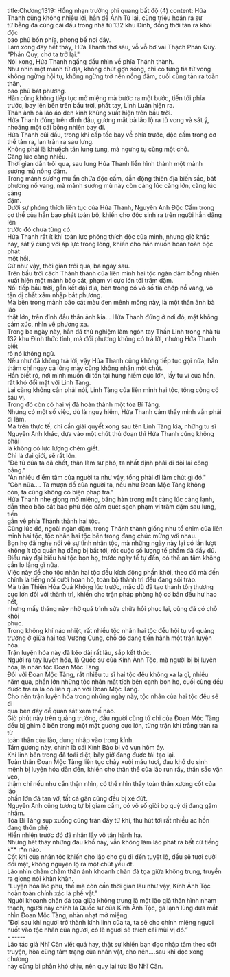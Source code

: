 title:Chương1319: Hồng nhạn trường phi quang bất độ (4)
content:
Hứa Thanh cũng không nhiều lời, hắn để Ảnh Tử lại, cũng triệu hoán ra sư<br>tử bằng đá cùng cái đầu trong nhà tù 132 khu Đinh, đồng thời tản ra khói độc<br>bao phủ bốn phía, phong bế nơi đây.<br>Làm xong đây hết thảy, Hứa Thanh thở sâu, vỗ vỗ bờ vai Thạch Phán Quy.<br>"Phán Quy, chờ ta trở lại."<br>Nói xong, Hứa Thanh ngẩng đầu nhìn về phía Thánh thành.<br>Như nhìn một mảnh tử địa, không chút gợn sóng, chỉ có từng tia tử vong<br>không ngừng hội tụ, không ngừng trở nên nồng đậm, cuối cùng tản ra toàn thân,<br>bao phủ bát phương.<br>Hắn cũng không tiếp tục mở miệng mà bước ra một bước, tiến tới phía<br>trước, bay lên bên trên bầu trời, phất tay, Linh Luân hiện ra.<br>Thân ảnh bà lão áo đen kinh khủng xuất hiện trên bầu trời.<br>Hứa Thanh đứng trên đỉnh đầu, gương mặt bà lão lộ ra tử vong và sát ý,<br>nhoáng một cái bỗng nhiên bay đi.<br>Hứa Thanh cúi đầu, trong khi cấp tốc bay về phía trước, độc cấm trong cơ<br>thể tản ra, lan tràn ra sau lưng.<br>Không phải là khuếch tán lung tung, mà ngưng tụ cùng một chỗ.<br>Càng lúc càng nhiều.<br>Thời gian dần trôi qua, sau lưng Hứa Thanh liền hình thành một mảnh<br>sương mù nồng đậm.<br>Trong mảnh sương mù ẩn chứa độc cấm, dẫn động thiên địa biến sắc, bát<br>phương nổ vang, mà mảnh sương mù này còn càng lúc càng lớn, càng lúc càng<br>đậm.<br>Dưới sự phóng thích liên tục của Hứa Thanh, Nguyên Anh Độc Cấm trong<br>cơ thể của hắn bạo phát toàn bộ, khiến cho độc sinh ra trên người hắn dâng lên<br>trước đó chưa từng có.<br>Hứa Thanh rất ít khi toàn lực phóng thích độc của mình, nhưng giờ khắc<br>này, sát ý cùng với áp lực trong lòng, khiến cho hắn muốn hoàn toàn bộc phát<br>một hồi.<br>Cứ như vậy, thời gian trôi qua, ba ngày sau.<br>Trên bầu trời cách Thánh thành của liên minh hai tộc ngàn dặm bỗng nhiên<br>xuất hiện một mảnh bão cát, phạm vi cực lớn tới trăm dặm.<br>Nối tiếp bầu trời, gắn kết đại địa, bên trong có vô số tia chớp nổ vang, vô<br>tận dị chất xâm nhập bát phương.<br>Mà bên trong mảnh bão cát màu đen mênh mông này, là một thân ảnh bà lão<br>thật lớn, trên đỉnh đầu thân ảnh kia... Hứa Thanh đứng ở nơi đó, mặt không<br>cảm xúc, nhìn về phương xa.<br>Trong ba ngày này, hắn đã thử nghiệm làm ngón tay Thần Linh trong nhà tù<br>132 khu Đinh thức tỉnh, mà đối phương không có trả lời, nhưng Hứa Thanh biết<br>rõ nó không ngủ.<br>Nếu như đã không trả lời, vậy Hứa Thanh cũng không tiếp tục gọi nữa, hắn<br>thậm chí ngay cả lông mày cũng không nhăn một chút.<br>Hắn biết rõ, nơi mình muốn đi tồn tại hung hiểm cực lớn, lấy tu vi của hắn,<br>rất khó đối mặt với Linh Tàng.<br>Lại càng không cần phải nói, Linh Tàng của liên minh hai tộc, tổng cộng có<br>sáu vị.<br>Trong đó còn có hai vị đã hoàn thành một tòa Bí Tàng.<br>Nhưng có một số việc, dù là nguy hiểm, Hứa Thanh cảm thấy mình vẫn phải<br>đi làm.<br>Mà trên thực tế, chỉ cần giải quyết xong sáu tên Linh Tàng kia, những tu sĩ<br>Nguyên Anh khác, dựa vào một chút thủ đoạn thì Hứa Thanh cũng không phải<br>là không có lực lượng chém giết.<br>Chỉ là đại giới, sẽ rất lớn.<br>"Đệ tử của ta đã chết, thân làm sư phó, ta nhất định phải đi đòi lại công<br>bằng."<br>"Ăn nhiều điểm tâm của người ta như vậy, tổng phải đi làm chút gì đó."<br>"Còn nữa.... Ta mượn đồ của người ta, nếu như Đoan Mộc Tàng không<br>còn, ta cũng không có biện pháp trả."<br>Hứa Thanh nhẹ giọng mở miệng, băng hàn trong mắt càng lúc càng lạnh,<br>dẫn theo bão cát bao phủ độc cấm quét sạch phạm vi trăm dặm sau lưng, tiến<br>gần về phía Thánh thành hai tộc.<br>Cùng lúc đó, ngoài ngàn dặm, trong Thánh thành giống như tổ chim của liên<br>minh hai tộc, tộc nhân hai tộc bên trong đang chúc mừng với nhau.<br>Bọn họ đã nghe nói về sự tình nhân tộc, mà những ngày này lại có lần lượt<br>không ít tộc quần hạ đẳng bị bắt tới, rốt cuộc số lượng tế phẩm đã đầy đủ.<br>Điều này đại biểu hai tộc bọn họ, trước ngày tế tự đến, có thể an tâm không<br>cần lo lắng gì nữa.<br>Việc này để cho tộc nhân hai tộc đều kích động phấn khởi, theo đó mà đến<br>chính là tiếng nói cười hoan hô, toàn bộ thành trì đều đang sôi trào.<br>Mà trận Thiên Hỏa Quá Không lúc trước, mặc dù đã tạo thành tổn thương<br>cực lớn đối với thành trì, khiến cho trận pháp phòng hộ cơ bản đều hư hao hết,<br>nhưng mấy tháng này nhờ quá trình sửa chữa hồi phục lại, cũng đã có chỗ khôi<br>phục.<br>Trong không khí náo nhiệt, rất nhiều tộc nhân hai tộc đều hội tụ về quảng<br>trường ở giữa hai tòa Vương Cung, chỗ đó đang tiến hành một trận luyện hóa.<br>Trận luyện hóa này đã kéo dài rất lâu, sắp kết thúc.<br>Người ra tay luyện hóa, là Quốc sư của Kính Ảnh Tộc, mà người bị bị luyện<br>hóa, là nhân tộc Đoan Mộc Tàng.<br>Đối với Đoan Mộc Tàng, rất nhiều tu sĩ hai tộc đều không xa lạ gì, nhiều<br>năm qua, phần lớn những tộc nhân mất tích bên cạnh bọn họ, cuối cùng đều<br>được tra ra là có liên quan với Đoan Mộc Tàng.<br>Cho nên trận luyện hóa trong những ngày này, tộc nhân của hai tộc đều sẽ đi<br>qua bên đây để quan sát xem thế nào.<br>Giờ phút này trên quảng trường, đầu người cùng tứ chi của Đoan Mộc Tàng<br>đều bị ghim ở bên trong một mặt gương cực lớn, từng trận khí trắng tràn ra từ<br>toàn thân của lão, dung nhập vào trong kính.<br>Tấm gương này, chính là cái Kính Bảo bị vỡ vụn hôm ấy.<br>Khí linh bên trong đã toái diệt, bây giờ đang được tái tạo lại.<br>Toàn thân Đoan Mộc Tàng liên tục chảy xuôi máu tươi, đau khổ do sinh<br>mệnh bị luyện hóa dẫn đến, khiến cho thân thể của lão run rẩy, thần sắc vặn vẹo,<br>thậm chí nếu như cẩn thận nhìn, có thể nhìn thấy toàn thân xương cốt của lão<br>phần lớn đã tan vỡ, tất cả gân cũng đều bị xé đứt.<br>Nguyên Anh cũng tương tự bị giam cầm, có vô số giòi bọ quỷ dị đang gặm<br>nhấm.<br>Tòa Bí Tàng sụp xuống cũng tràn đầy tử khí, thu hút tới rất nhiều ác hồn<br>đang thôn phệ.<br>Hiển nhiên trước đó đã nhận lấy vô tận hành hạ.<br>Nhưng hết thảy những đau khổ này, vẫn không làm lão phát ra bất cứ tiếng<br>k** r*n nào.<br>Cốt khí của nhân tộc khiến cho lão cho dù đi đến tuyệt lộ, đều sẽ tươi cười<br>đối mặt, không nguyện lộ ra một chút yếu ớt.<br>Lão nhìn chằm chằm thân ảnh khoanh chân đả tọa giữa không trung, truyền<br>ra giọng nói khàn khàn.<br>"Luyện hóa lão phu, thế mà còn cần thời gian lâu như vậy, Kính Ảnh Tộc<br>hoàn toàn chính xác là phế vật."<br>Người khoanh chân đả tọa giữa không trung là một lão giả thân hình nham<br>thạch, người này chính là Quốc sư của Kính Ảnh Tộc, gã lạnh lùng đưa mắt<br>nhìn Đoan Mộc Tàng, nhàn nhạt mở miệng.<br>"Đợi sau khi ngươi trở thành kính linh của ta, ta sẽ cho chính miệng ngươi<br>nuốt vào tộc nhân của ngươi, có lẽ ngươi sẽ thích cái mùi vị đó.”<br>- -----<br>Lão tác giả Nhĩ Căn viết quá hay, thật sự khiến bạn đọc nhập tâm theo cốt<br>truyện, hòa cùng tâm trạng của nhân vật, cho nên....sau khi đọc xong chương<br>này cũng bi phẫn khó chịu, nên quy lại tức lão Nhĩ Căn.
